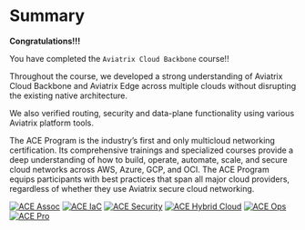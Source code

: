 # Summary  

**Congratulations!!!**  

You have completed the `Aviatrix Cloud Backbone` course!!

Throughout the course, we developed a strong understanding of Aviatrix Cloud Backbone and Aviatrix Edge across multiple clouds without disrupting the existing native architecture.

We also verified routing, security and data-plane functionality using various Aviatrix platform tools.

The ACE Program is the industry’s first and only multicloud networking certification. Its comprehensive trainings and specialized courses provide a deep understanding of how to build, operate, automate, scale, and secure cloud networks across AWS, Azure, GCP, and OCI. The ACE Program equips participants with best practices that span all major cloud providers, regardless of whether they use Aviatrix secure cloud networking.

[![ACE Assoc](../../docs/_logos/ace_associate_banner_new.png)](https://aviatrix.com/ace-associate/)
[![ACE IaC](../../docs/_logos/ace_automation_banner_new.png)](https://aviatrix.com/ace-automation/)
[![ACE Security](../../docs/_logos/ace_security_banner.new.png)](https://aviatrix.com/ace-security/)
[![ACE Hybrid Cloud](../../docs/_logos/ace_hybrid_banner_new.png)](https://aviatrix.com/ace-hybrid-cloud/)
[![ACE Ops](../../docs/_logos/ace_operations_banner.new.png)](https://aviatrix.com/ace-operations/)
[![ACE Pro](../../docs/_logos/ace_professional_banner_new.png)](https://aviatrix.com/ace-professional/)
